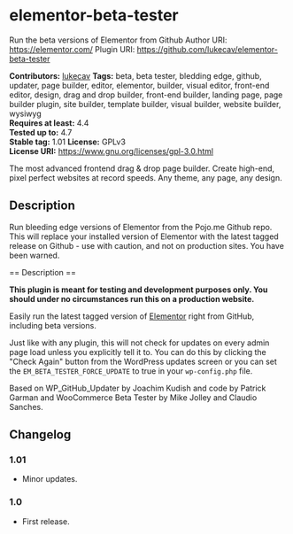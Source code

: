 # elementor-beta-tester
Run the beta versions of Elementor from Github
Author URI: https://elementor.com/
Plugin URI: https://github.com/lukecav/elementor-beta-tester

**Contributors:** [lukecav](https://profiles.wordpress.org/lukecavanagh)
**Tags:** beta, beta tester, bledding edge, github, updater, page builder, editor, elementor, builder, visual editor, front-end editor, design, drag and drop builder, front-end builder, landing page, page builder plugin, site builder, template builder, visual builder, website builder, wysiwyg  
**Requires at least:** 4.4  
**Tested up to:** 4.7  
**Stable tag:** 1.01 
**License:** GPLv3  
**License URI:** https://www.gnu.org/licenses/gpl-3.0.html  

The most advanced frontend drag & drop page builder. Create high-end, pixel perfect websites at record speeds. Any theme, any page, any design.

## Description ##

Run bleeding edge versions of Elementor from the Pojo.me Github repo. This will replace your installed version of Elementor with the latest tagged release on Github - use with caution, and not on production sites. You have been warned.

== Description ==

**This plugin is meant for testing and development purposes only. You should under no circumstances run this on a production website.**

Easily run the latest tagged version of [Elementor](https://wordpress.org/plugins/elementor/) right from GitHub, including beta versions.

Just like with any plugin, this will not check for updates on every admin page load unless you explicitly tell it to. You can do this by clicking the "Check Again" button from the WordPress updates screen or you can set the `EM_BETA_TESTER_FORCE_UPDATE` to true in your `wp-config.php` file.

Based on WP_GitHub_Updater by Joachim Kudish and code by Patrick Garman and WooCommerce Beta Tester by Mike Jolley and Claudio Sanches.

## Changelog ##

### 1.01 ###
* Minor updates.

### 1.0 ###
* First release.
